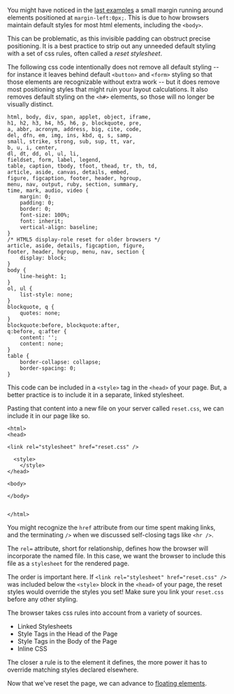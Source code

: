 You might have noticed in the [last examples](nested.md) a small margin running around elements positioned at `margin-left:0px;`. This is due to how browsers maintain default styles for most html elements, including the `<body>`.

This can be problematic, as this invisible padding can obstruct precise positioning. It is a best practice to strip out any unneeded default styling with a set of css rules, often called a *reset stylesheet*. 

The following css code intentionally does not remove all default styling -- for instance it leaves behind default `<button>` and `<form>` styling so that those elements are recognizable without extra work -- but it does remove most positioning styles that might ruin your layout calculations. It also removes default styling on the `<h#>` elements, so those will no longer be visually distinct.

```
html, body, div, span, applet, object, iframe,
h1, h2, h3, h4, h5, h6, p, blockquote, pre,
a, abbr, acronym, address, big, cite, code,
del, dfn, em, img, ins, kbd, q, s, samp,
small, strike, strong, sub, sup, tt, var,
b, u, i, center,
dl, dt, dd, ol, ul, li,
fieldset, form, label, legend,
table, caption, tbody, tfoot, thead, tr, th, td,
article, aside, canvas, details, embed, 
figure, figcaption, footer, header, hgroup, 
menu, nav, output, ruby, section, summary,
time, mark, audio, video {
	margin: 0;
	padding: 0;
	border: 0;
	font-size: 100%;
	font: inherit;
	vertical-align: baseline;
}
/* HTML5 display-role reset for older browsers */
article, aside, details, figcaption, figure, 
footer, header, hgroup, menu, nav, section {
	display: block;
}
body {
	line-height: 1;
}
ol, ul {
	list-style: none;
}
blockquote, q {
	quotes: none;
}
blockquote:before, blockquote:after,
q:before, q:after {
	content: '';
	content: none;
}
table {
	border-collapse: collapse;
	border-spacing: 0;
}
```

This code can be included in a `<style>` tag in the `<head>` of your page. But, a better practice is to include it in a separate, linked stylesheet.

Pasting that content into a new file on your server called `reset.css`, we can include it in our page like so.

```
<html>
<head>

<link rel="stylesheet" href="reset.css" />

  <style>
	</style>
</head>

<body>

</body>


</html>
```

You might recognize the `href` attribute from our time spent making links, and the terminating `/>` when we discussed self-closing tags like `<hr />`.

The `rel=` attribute, short for relationship, defines how the browser will incorporate the named file. In this case, we want the browser to include this file as a `stylesheet` for the rendered page.

The order is important here. If `<link rel="stylesheet" href="reset.css" />` was included below the `<style>` block in the `<head>` of your page, the reset styles would override the styles you set! Make sure you link your `reset.css` before any other styling.

The browser takes css rules into account from a variety of sources.

- Linked Stylesheets
- Style Tags in the Head of the Page
- Style Tags in the Body of the Page
- Inline CSS

The closer a rule is to the element it defines, the more power it has to override matching styles declared elsewhere.

Now that we've reset the page, we can advance to [floating elements](float.md).
